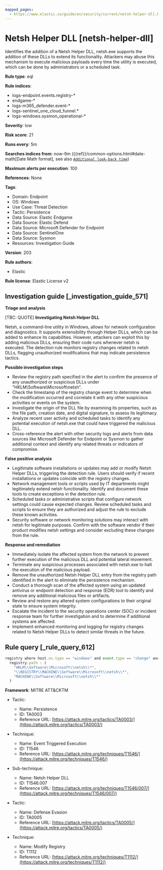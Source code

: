 ```yaml
---
mapped_pages:
  - https://www.elastic.co/guide/en/security/current/netsh-helper-dll.html
---
```


# Netsh Helper DLL [netsh-helper-dll]

Identifies the addition of a Netsh Helper DLL, netsh.exe supports the addition of these DLLs to extend its functionality. Attackers may abuse this mechanism to execute malicious payloads every time the utility is executed, which can be done by administrators or a scheduled task.

**Rule type**: eql

**Rule indices**:

* logs-endpoint.events.registry-*
* endgame-*
* logs-m365_defender.event-*
* logs-sentinel_one_cloud_funnel.*
* logs-windows.sysmon_operational-*

**Severity**: low

**Risk score**: 21

**Runs every**: 5m

**Searches indices from**: now-9m ({{ref}}/common-options.html#date-math[Date Math format], see also [`Additional look-back time`](docs-content://solutions/security/detect-and-alert/create-detection-rule.md#rule-schedule))

**Maximum alerts per execution**: 100

**References**: None

**Tags**:

* Domain: Endpoint
* OS: Windows
* Use Case: Threat Detection
* Tactic: Persistence
* Data Source: Elastic Endgame
* Data Source: Elastic Defend
* Data Source: Microsoft Defender for Endpoint
* Data Source: SentinelOne
* Data Source: Sysmon
* Resources: Investigation Guide

**Version**: 203

**Rule authors**:

* Elastic

**Rule license**: Elastic License v2

## Investigation guide [_investigation_guide_571]

**Triage and analysis**

[TBC: QUOTE]
**Investigating Netsh Helper DLL**

Netsh, a command-line utility in Windows, allows for network configuration and diagnostics. It supports extensibility through Helper DLLs, which can be added to enhance its capabilities. However, attackers can exploit this by adding malicious DLLs, ensuring their code runs whenever netsh is executed. The detection rule monitors registry changes related to netsh DLLs, flagging unauthorized modifications that may indicate persistence tactics.

**Possible investigation steps**

* Review the registry path specified in the alert to confirm the presence of any unauthorized or suspicious DLLs under "HKLM\Software\Microsoft\netsh\".
* Check the timestamp of the registry change event to determine when the modification occurred and correlate it with any other suspicious activities or events on the system.
* Investigate the origin of the DLL file by examining its properties, such as the file path, creation date, and digital signature, to assess its legitimacy.
* Analyze recent user activity and scheduled tasks to identify any potential execution of netsh.exe that could have triggered the malicious DLL.
* Cross-reference the alert with other security logs and alerts from data sources like Microsoft Defender for Endpoint or Sysmon to gather additional context and identify any related threats or indicators of compromise.

**False positive analysis**

* Legitimate software installations or updates may add or modify Netsh Helper DLLs, triggering the detection rule. Users should verify if recent installations or updates coincide with the registry changes.
* Network management tools or scripts used by IT departments might legitimately extend netsh functionality. Identify and document these tools to create exceptions in the detection rule.
* Scheduled tasks or administrative scripts that configure network settings could cause expected changes. Review scheduled tasks and scripts to ensure they are authorized and adjust the rule to exclude these known activities.
* Security software or network monitoring solutions may interact with netsh for legitimate purposes. Confirm with the software vendor if their product modifies netsh settings and consider excluding these changes from the rule.

**Response and remediation**

* Immediately isolate the affected system from the network to prevent further execution of the malicious DLL and potential lateral movement.
* Terminate any suspicious processes associated with netsh.exe to halt the execution of the malicious payload.
* Remove the unauthorized Netsh Helper DLL entry from the registry path identified in the alert to eliminate the persistence mechanism.
* Conduct a thorough scan of the affected system using an updated antivirus or endpoint detection and response (EDR) tool to identify and remove any additional malicious files or artifacts.
* Review and restore any altered system configurations to their original state to ensure system integrity.
* Escalate the incident to the security operations center (SOC) or incident response team for further investigation and to determine if additional systems are affected.
* Implement enhanced monitoring and logging for registry changes related to Netsh Helper DLLs to detect similar threats in the future.


## Rule query [_rule_query_612]

```js
registry where host.os.type == "windows" and event.type == "change" and
  registry.path : (
    "HKLM\\Software\\Microsoft\\netsh\\*",
    "\\REGISTRY\\MACHINE\\Software\\Microsoft\\netsh\\*",
    "MACHINE\\Software\\Microsoft\\netsh\\*"
  )
```

**Framework**: MITRE ATT&CKTM

* Tactic:

    * Name: Persistence
    * ID: TA0003
    * Reference URL: [https://attack.mitre.org/tactics/TA0003/](https://attack.mitre.org/tactics/TA0003/)

* Technique:

    * Name: Event Triggered Execution
    * ID: T1546
    * Reference URL: [https://attack.mitre.org/techniques/T1546/](https://attack.mitre.org/techniques/T1546/)

* Sub-technique:

    * Name: Netsh Helper DLL
    * ID: T1546.007
    * Reference URL: [https://attack.mitre.org/techniques/T1546/007/](https://attack.mitre.org/techniques/T1546/007/)

* Tactic:

    * Name: Defense Evasion
    * ID: TA0005
    * Reference URL: [https://attack.mitre.org/tactics/TA0005/](https://attack.mitre.org/tactics/TA0005/)

* Technique:

    * Name: Modify Registry
    * ID: T1112
    * Reference URL: [https://attack.mitre.org/techniques/T1112/](https://attack.mitre.org/techniques/T1112/)



